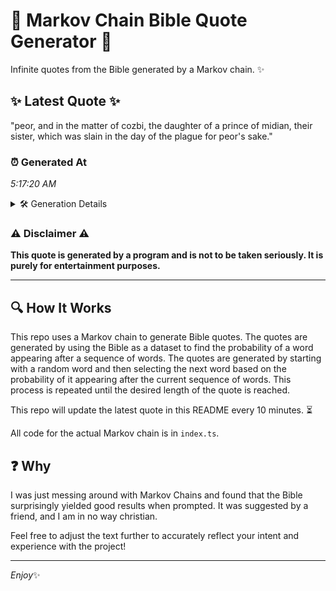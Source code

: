 # 📖 Markov Chain Bible Quote Generator 📖

Infinite quotes from the Bible generated by a Markov chain. ✨

## ✨ Latest Quote ✨
"peor, and in the matter of cozbi, the daughter of a prince of midian, their sister, which was slain in the day of the plague for peor's sake."

### ⏰ Generated At
*5:17:20 AM*

<details>
    <summary>🛠️ Generation Details</summary>
    <p>
        <strong>🌱 Seed:</strong> peor,<br>
        <strong>🔄 Iterations:</strong> 27<br>
        <strong>📜 Context History:</strong><br>[ peor, ]: and<br>[ peor,, and ]: in<br>[ peor,, and, in ]: the<br>[ peor,, and, in, the ]: matter<br>[ peor,, and, in, the, matter ]: of<br>[ peor,, and, in, the, matter, of ]: cozbi,<br>[ and, in, the, matter, of, cozbi, ]: the<br>[ in, the, matter, of, cozbi,, the ]: daughter<br>[ the, matter, of, cozbi,, the, daughter ]: of<br>[ matter, of, cozbi,, the, daughter, of ]: a<br>[ of, cozbi,, the, daughter, of, a ]: prince<br>[ cozbi,, the, daughter, of, a, prince ]: of<br>[ the, daughter, of, a, prince, of ]: midian,<br>[ daughter, of, a, prince, of, midian, ]: their<br>[ of, a, prince, of, midian,, their ]: sister,<br>[ a, prince, of, midian,, their, sister, ]: which<br>[ prince, of, midian,, their, sister,, which ]: was<br>[ of, midian,, their, sister,, which, was ]: slain<br>[ midian,, their, sister,, which, was, slain ]: in<br>[ their, sister,, which, was, slain, in ]: the<br>[ sister,, which, was, slain, in, the ]: day<br>[ which, was, slain, in, the, day ]: of<br>[ was, slain, in, the, day, of ]: the<br>[ slain, in, the, day, of, the ]: plague<br>[ in, the, day, of, the, plague ]: for<br>[ the, day, of, the, plague, for ]: peor's<br>[ day, of, the, plague, for, peor's ]: sake.<br>
    </p>
</details>

### ⚠️ Disclaimer ⚠️
**This quote is generated by a program and is not to be taken seriously. It is purely for entertainment purposes.**

---

## 🔍 How It Works

This repo uses a Markov chain to generate Bible quotes. The quotes are generated by using the Bible as a dataset to find the probability of a word appearing after a sequence of words. The quotes are generated by starting with a random word and then selecting the next word based on the probability of it appearing after the current sequence of words. This process is repeated until the desired length of the quote is reached.

This repo will update the latest quote in this README every 10 minutes. ⏳

All code for the actual Markov chain is in `index.ts`.

## ❓ Why

I was just messing around with Markov Chains and found that the Bible surprisingly yielded good results when prompted. 
It was suggested by a friend, and I am in no way christian.

Feel free to adjust the text further to accurately reflect your intent and experience with the project!

---

*Enjoy*✨
